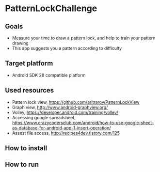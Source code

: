 # PatternLockChallenge

## Goals
- Measure your time to draw a pattern lock, and help to train your pattern drawing
- This app suggests you a pattern according to difficulty

## Target platform
- Android SDK 28 compatible platform

## Used resources
- Pattern lock view, https://github.com/aritraroy/PatternLockView
- Graph view, http://www.android-graphview.org/
- Volley, https://developer.android.com/training/volley/
- Accessing google spreadsheet, https://www.crazycodersclub.com/android/how-to-use-google-sheet-as-database-for-android-app-1-insert-operation/
- Assest file access, http://recipes4dev.tistory.com/125


## How to install




## How to run







